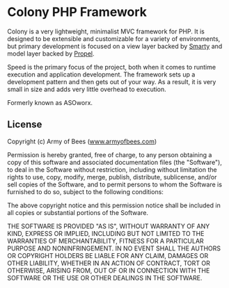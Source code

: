 Colony PHP Framework
====================

Colony is a very lightweight, minimalist MVC framework for PHP. It is designed to be extensible and customizable for a variety of environments, but primary development is focused on a view layer backed by [Smarty](http://www.smarty.net) and model layer backed by [Propel](http://www.propelorm.org).

Speed is the primary focus of the project, both when it comes to runtime execution and application development. The framework sets up a development pattern and then gets out of your way. As a result, it is very small in size and adds very little overhead to execution. 

Formerly known as ASOworx.

License
-------

Copyright (c) Army of Bees (www.armyofbees.com)

Permission is hereby granted, free of charge, to any person obtaining a copy
of this software and associated documentation files (the "Software"), to deal
in the Software without restriction, including without limitation the rights
to use, copy, modify, merge, publish, distribute, sublicense, and/or sell
copies of the Software, and to permit persons to whom the Software is
furnished to do so, subject to the following conditions:

The above copyright notice and this permission notice shall be included in
all copies or substantial portions of the Software.

THE SOFTWARE IS PROVIDED "AS IS", WITHOUT WARRANTY OF ANY KIND, EXPRESS OR
IMPLIED, INCLUDING BUT NOT LIMITED TO THE WARRANTIES OF MERCHANTABILITY,
FITNESS FOR A PARTICULAR PURPOSE AND NONINFRINGEMENT. IN NO EVENT SHALL THE
AUTHORS OR COPYRIGHT HOLDERS BE LIABLE FOR ANY CLAIM, DAMAGES OR OTHER
LIABILITY, WHETHER IN AN ACTION OF CONTRACT, TORT OR OTHERWISE, ARISING FROM,
OUT OF OR IN CONNECTION WITH THE SOFTWARE OR THE USE OR OTHER DEALINGS IN
THE SOFTWARE.